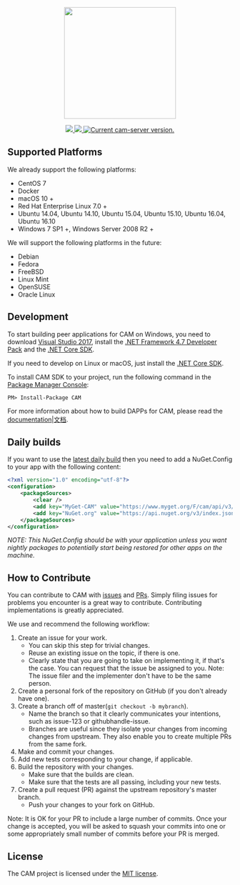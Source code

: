 <p align="center">
<img
    src="https://avatars2.githubusercontent.com/u/34855698?s=460&v=4" width="250px">
</p>

<p align="center">      
  <a href="https://travis-ci.org/camchain/cam-server">
    <img src="https://travis-ci.org/camchain/cam-server.svg?branch=master">
  </a>
  <a href="https://github.com/camchain/cam-server/blob/master/LICENSE">
    <img src="https://img.shields.io/badge/license-MIT-blue.svg">
  </a>
  <a href="https://github.com/camchain/cam-server/releases">
    <img src="https://badge.fury.io/gh/camchain%2Fcam-server.svg" alt="Current cam-server version.">
  </a>  
</p>


Supported Platforms
--------

We already support the following platforms:

* CentOS 7
* Docker
* macOS 10 +
* Red Hat Enterprise Linux 7.0 +
* Ubuntu 14.04, Ubuntu 14.10, Ubuntu 15.04, Ubuntu 15.10, Ubuntu 16.04, Ubuntu 16.10
* Windows 7 SP1 +, Windows Server 2008 R2 +

We will support the following platforms in the future:

* Debian
* Fedora
* FreeBSD
* Linux Mint
* OpenSUSE
* Oracle Linux

Development
--------

To start building peer applications for CAM on Windows, you need to download [Visual Studio 2017](https://www.visualstudio.com/products/visual-studio-community-vs), install the [.NET Framework 4.7 Developer Pack](https://www.microsoft.com/en-us/download/details.aspx?id=55168) and the [.NET Core SDK](https://www.microsoft.com/net/core).

If you need to develop on Linux or macOS, just install the [.NET Core SDK](https://www.microsoft.com/net/core).

To install CAM SDK to your project, run the following command in the [Package Manager Console](https://docs.nuget.org/ndocs/tools/package-manager-console):

```
PM> Install-Package CAM
```

For more information about how to build DAPPs for CAM, please read the [documentation](http://docs.camatrix.org/en-us/sc/introduction.html)|[文档](http://docs.camatrix.org/zh-cn/sc/introduction.html).

Daily builds
--------

If you want to use the [latest daily build](https://www.myget.org/feed/cam/package/nuget/CAM) then you need to add a NuGet.Config to your app with the following content:

```xml
<?xml version="1.0" encoding="utf-8"?>
<configuration>
    <packageSources>
        <clear />
        <add key="MyGet-CAM" value="https://www.myget.org/F/cam/api/v3/index.json" />
        <add key="NuGet.org" value="https://api.nuget.org/v3/index.json" />
    </packageSources>
</configuration>
```

*NOTE: This NuGet.Config should be with your application unless you want nightly packages to potentially start being restored for other apps on the machine.*

How to Contribute
--------

You can contribute to CAM with [issues](https://github.com/camchain/CAM/issues) and [PRs](https://github.com/camchain/CAM/pulls). Simply filing issues for problems you encounter is a great way to contribute. Contributing implementations is greatly appreciated.

We use and recommend the following workflow:

1. Create an issue for your work.
    * You can skip this step for trivial changes.
	* Reuse an existing issue on the topic, if there is one.
	* Clearly state that you are going to take on implementing it, if that's the case. You can request that the issue be assigned to you. Note: The issue filer and the implementer don't have to be the same person.
1. Create a personal fork of the repository on GitHub (if you don't already have one).
1. Create a branch off of master(`git checkout -b mybranch`).
    * Name the branch so that it clearly communicates your intentions, such as issue-123 or githubhandle-issue.
	* Branches are useful since they isolate your changes from incoming changes from upstream. They also enable you to create multiple PRs from the same fork.
1. Make and commit your changes.
1. Add new tests corresponding to your change, if applicable.
1. Build the repository with your changes.
    * Make sure that the builds are clean.
	* Make sure that the tests are all passing, including your new tests.
1. Create a pull request (PR) against the upstream repository's master branch.
    * Push your changes to your fork on GitHub.

Note: It is OK for your PR to include a large number of commits. Once your change is accepted, you will be asked to squash your commits into one or some appropriately small number of commits before your PR is merged.

License
------

The CAM project is licensed under the [MIT license](LICENSE).
